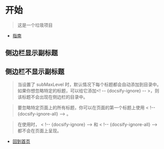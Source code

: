 # 开始

>这是一个垃圾项目

* [指南](second/guide)

## 侧边栏显示副标题

## 侧边栏不显示副标题 <!-- {docsify-ignore}-->
>当设置了 subMaxLevel 时，默认情况下每个标题都会自动添加到目录中。如果你想忽略特定的标题，可以给它添加<! -- {docsify-ignore} -- >，则该标题不会出现在侧边栏的目录中。

>要忽略特定页面上的所有标题，你可以在页面的第一个标题上使用 < !-- {docsify-ignore-all} --> 。

>在使用时， < !-- {docsify-ignore} --> 和 < !-- {docsify-ignore-all} --> 都不会在页面上呈现。

* [回到首页](/)
